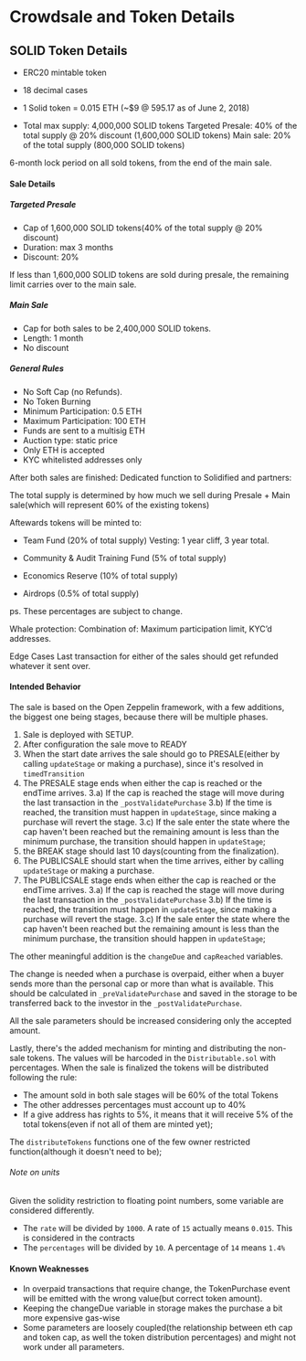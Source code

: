 # Crowdsale and Token Details

## SOLID Token Details
* ERC20 mintable token
* 18 decimal cases
* 1 Solid token = 0.015 ETH (~$9 @ 595.17 as of June 2, 2018)

* Total max supply: 4,000,000 SOLID tokens
Targeted Presale: 40% of the total supply @ 20% discount (1,600,000 SOLID tokens)
Main sale: 20% of the total supply (800,000 SOLID tokens)

6-month lock period on all sold tokens, from the end of the main sale.

#### Sale Details
##### Targeted Presale
- Cap of 1,600,000 SOLID tokens(40% of the total supply @ 20% discount)
- Duration: max 3 months
- Discount: 20%

If less than 1,600,000 SOLID tokens are sold during presale, the remaining limit carries over to the main sale.

##### Main Sale
- Cap for both sales to be 2,400,000 SOLID tokens.
- Length: 1 month
- No discount

##### General Rules
- No Soft Cap (no Refunds).
- No Token Burning
- Minimum Participation: 0.5 ETH
- Maximum Participation: 100 ETH
- Funds are sent to a multisig ETH
- Auction type: static price
- Only ETH is accepted
- KYC whitelisted addresses only


After both sales are finished:
Dedicated function to Solidified and partners:

The total supply is determined by how much we sell during Presale + Main sale(which will represent 60% of the existing tokens)

Aftewards tokens will be minted to:
* Team Fund (20% of total supply)
Vesting: 1 year cliff, 3 year total.

* Community & Audit Training Fund (5% of total supply)

* Economics Reserve (10% of total supply)

* Airdrops (0.5% of total supply)

ps. These percentages are subject to change.


Whale protection:  Combination of: Maximum participation limit, KYC’d addresses.

Edge Cases
Last transaction for either of the sales should get refunded whatever it sent over.

#### Intended Behavior

The sale is based on the Open Zeppelin framework, with a few additions, the biggest one being stages, because there will be multiple phases.

1) Sale is deployed with SETUP.
2) After configuration the sale move to READY
3) When the start date arrives the sale should go to PRESALE(either by calling `updateStage` or making a purchase), since it's resolved in `timedTransition`
3) The PRESALE stage ends when either the cap is reached or the endTime arrives.
  3.a) If the cap is reached the stage will move during the last transaction in the `_postValidatePurchase`
  3.b) If the time is reached, the transition must happen in `updateStage`, since making a purchase will revert the stage.
  3.c) If the sale enter the state where the cap haven't been reached but the remaining amount is less than the minimum purchase, the transition should happen in `updateStage`;
4) the BREAK stage should last 10 days(counting from the finalization).
5) The PUBLICSALE should start when the time arrives, either by calling `updateStage` or making a purchase.
6) The PUBLICSALE stage ends when either the cap is reached or the endTime arrives.
  3.a) If the cap is reached the stage will move during the last transaction in the `_postValidatePurchase`
  3.b) If the time is reached, the transition must happen in `updateStage`, since making a purchase will revert the stage.
  3.c) If the sale enter the state where the cap haven't been reached but the remaining amount is less than the minimum purchase, the transition should happen in `updateStage`;


The other meaningful addition is the `changeDue` and `capReached` variables.

The change is needed when a purchase is overpaid, either when a buyer sends more than the personal cap or more than what is available. This should be calculated in `_preValidatePurchase` and saved in the storage to be transferred back to the investor in the `_postValidatePurchase`.

All the sale parameters should be increased considering only the accepted amount.

Lastly, there's the added mechanism for minting and distributing the non-sale tokens.
The values will be harcoded in the `Distributable.sol` with percentages. When the sale is finalized the tokens will be distributed following the rule:

* The amount sold in both sale stages will be 60% of the total Tokens
* The other addresses percentages must account up to 40%
* If a give address has rights to 5%, it means that it will receive 5% of the total tokens(even if not all of them are minted yet);

The `distributeTokens` functions one of the few owner restricted function(although it doesn't need to be);

###### Note on units
Given the solidity restriction to floating point numbers, some variable are considered differently.
* The `rate` will be divided by `1000`. A rate of `15` actually means `0.015`. This is considered in the contracts
* The `percentages` will be divided by `10`. A percentage of `14` means `1.4%`   

#### Known Weaknesses
* In overpaid transactions that require change, the TokenPurchase event will be emitted with the wrong value(but correct token amount).
* Keeping the changeDue variable in storage makes the purchase a bit more expensive gas-wise
* Some parameters are loosely coupled(the relationship between eth cap and token cap, as well the token distribution percentages) and might not work
under all parameters.

